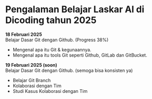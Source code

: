 # Pengalaman Belajar Laskar AI di Dicoding tahun 2025

**18 Februari 2025**<br>
Belajar Dasar Git dengan Github. (Progress 38%)
* Mengenal apa itu Git & kegunaannya.
* Mengenal apa itu tools Git seperti Github, GitLab dan GitBucket.

**19 Februari 2025 (soon)**<br>
Belajar Dasar Git dengan Github. (semoga bisa konsisten ya)
* Belajar Git Branch
* Kolaborasi dengan Tim
* Studi Kasus Kolaborasi dengan Tim
